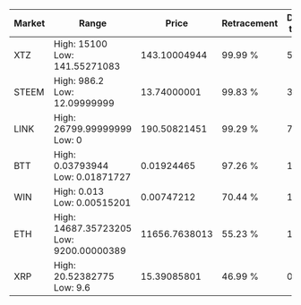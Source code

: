 | Market | Range | Price| Retracement | Doubles to 50% |
| --- | --- | --- | --- | --- |
| XTZ | High: 15100<br />Low: 141.55271083 | 143.10004944 | 99.99 % | 53.25 |
| STEEM | High: 986.2<br />Low: 12.09999999 | 13.74000001 | 99.83 % | 36.33 |
| LINK | High: 26799.99999999<br />Low: 0 | 190.50821451 | 99.29 % | 70.34 |
| BTT | High: 0.03793944<br />Low: 0.01871727 | 0.01924465 | 97.26 % | 1.47 |
| WIN | High: 0.013<br />Low: 0.00515201 | 0.00747212 | 70.44 % | 1.21 |
| ETH | High: 14687.35723205<br />Low: 9200.00000389 | 11656.7638013 | 55.23 % | 1.02 |
| XRP | High: 20.52382775<br />Low: 9.6 | 15.39085801 | 46.99 % | 0.00 |
